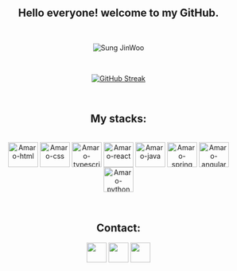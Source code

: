 <h2 align="center">Hello everyone! welcome to my GitHub.</h2>

<p>&nbsp;</p>
<div align="center">
  <img src="https://media1.tenor.com/m/TE2_-xvv3uwAAAAC/anime-adam-apple.gif" alt="Sung JinWoo">
</div>
<p>&nbsp;</p>

<div align="center">
  
  [![GitHub Streak](https://streak-stats.demolab.com/?user=amaroelias&theme=algolia)](https://github.com/amaroelias)
  
</div>


<p>&nbsp;</p>

<h2 align="center">My stacks:</h2>

<div align="center" style="display: inline_block"><br>
  <img align="center" alt="Amaro-html" height="50" width="60" src="https://cdn.jsdelivr.net/gh/devicons/devicon/icons/html5/html5-original.svg">
  <img align="center" alt="Amaro-css" height="50" width="60" src="https://cdn.jsdelivr.net/gh/devicons/devicon/icons/css3/css3-original.svg">
  <img align="center" alt="Amaro-typescript" height="50" width="60" src="https://cdn.jsdelivr.net/gh/devicons/devicon@latest/icons/typescript/typescript-original.svg">
  <img align="center" alt="Amaro-react" height="50" width="60" src="https://cdn.jsdelivr.net/gh/devicons/devicon@latest/icons/react/react-original.svg">
  <img align="center" alt="Amaro-java" height="50" width="60" src="https://cdn.jsdelivr.net/gh/devicons/devicon/icons/java/java-original.svg">
  <img align="center" alt="Amaro-spring" height="50" width="60" src="https://cdn.jsdelivr.net/gh/devicons/devicon/icons/spring/spring-original-wordmark.svg">
  <img align="center" alt="Amaro-angular" height="50" width="60" src="https://cdn.jsdelivr.net/gh/devicons/devicon@latest/icons/angular/angular-original.svg">
  <img align="center" alt="Amaro-python" height="50" width="60" src="https://cdn.jsdelivr.net/gh/devicons/devicon/icons/python/python-original.svg">
</div>

<p>&nbsp;</p>

<h2 align="center">Contact:</h2>

<div align="center"> 
  
  <a href="https://www.linkedin.com/in/amaroelias-dev/"><img height="40" src="https://img.shields.io/badge/LinkedIn-0077B5?style=for-the-badge&logo=linkedin&logoColor=white" target="_blank"></a>
  <a href="mailto:amaroeliasdev@gmail.com"><img height="40" src="https://img.shields.io/badge/-Gmail-%23333?style=for-the-badge&logo=gmail&logoColor=white" target="_blank"></a>
  <a href="https://www.instagram.com/amaroeliass/"><img height="40" src="https://img.shields.io/badge/Instagram-E4405F?style=for-the-badge&logo=instagram&logoColor=white"></a>

</div>
